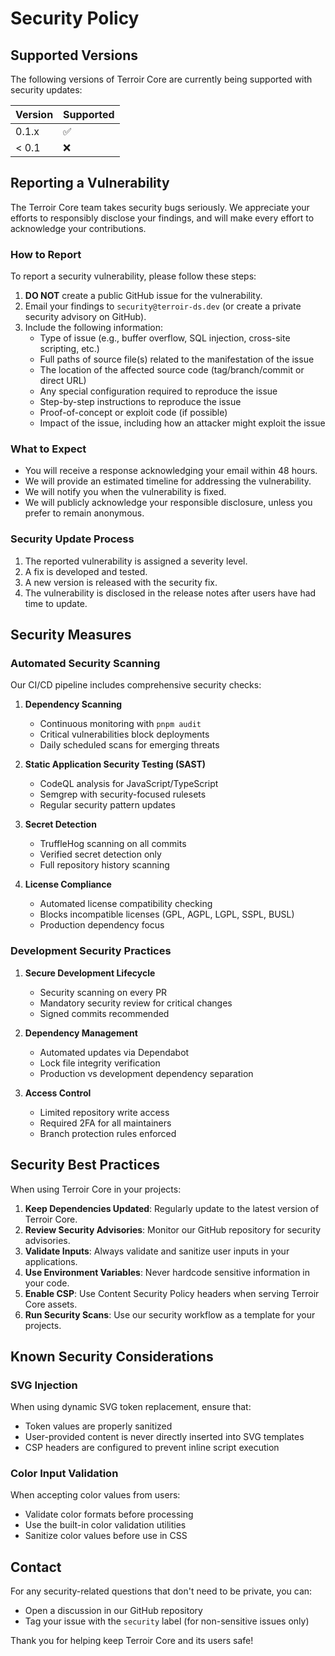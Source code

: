# Security Policy

## Supported Versions

The following versions of Terroir Core are currently being supported with security updates:

| Version | Supported          |
| ------- | ------------------ |
| 0.1.x   | :white_check_mark: |
| < 0.1   | :x:                |

## Reporting a Vulnerability

The Terroir Core team takes security bugs seriously. We appreciate your efforts to responsibly disclose your findings, and will make every effort to acknowledge your contributions.

### How to Report

To report a security vulnerability, please follow these steps:

1. **DO NOT** create a public GitHub issue for the vulnerability.
2. Email your findings to `security@terroir-ds.dev` (or create a private security advisory on GitHub).
3. Include the following information:
   - Type of issue (e.g., buffer overflow, SQL injection, cross-site scripting, etc.)
   - Full paths of source file(s) related to the manifestation of the issue
   - The location of the affected source code (tag/branch/commit or direct URL)
   - Any special configuration required to reproduce the issue
   - Step-by-step instructions to reproduce the issue
   - Proof-of-concept or exploit code (if possible)
   - Impact of the issue, including how an attacker might exploit the issue

### What to Expect

- You will receive a response acknowledging your email within 48 hours.
- We will provide an estimated timeline for addressing the vulnerability.
- We will notify you when the vulnerability is fixed.
- We will publicly acknowledge your responsible disclosure, unless you prefer to remain anonymous.

### Security Update Process

1. The reported vulnerability is assigned a severity level.
2. A fix is developed and tested.
3. A new version is released with the security fix.
4. The vulnerability is disclosed in the release notes after users have had time to update.

## Security Measures

### Automated Security Scanning

Our CI/CD pipeline includes comprehensive security checks:

1. **Dependency Scanning**
   - Continuous monitoring with `pnpm audit`
   - Critical vulnerabilities block deployments
   - Daily scheduled scans for emerging threats

2. **Static Application Security Testing (SAST)**
   - CodeQL analysis for JavaScript/TypeScript
   - Semgrep with security-focused rulesets
   - Regular security pattern updates

3. **Secret Detection**
   - TruffleHog scanning on all commits
   - Verified secret detection only
   - Full repository history scanning

4. **License Compliance**
   - Automated license compatibility checking
   - Blocks incompatible licenses (GPL, AGPL, LGPL, SSPL, BUSL)
   - Production dependency focus

### Development Security Practices

1. **Secure Development Lifecycle**
   - Security scanning on every PR
   - Mandatory security review for critical changes
   - Signed commits recommended

2. **Dependency Management**
   - Automated updates via Dependabot
   - Lock file integrity verification
   - Production vs development dependency separation

3. **Access Control**
   - Limited repository write access
   - Required 2FA for all maintainers
   - Branch protection rules enforced

## Security Best Practices

When using Terroir Core in your projects:

1. **Keep Dependencies Updated**: Regularly update to the latest version of Terroir Core.
2. **Review Security Advisories**: Monitor our GitHub repository for security advisories.
3. **Validate Inputs**: Always validate and sanitize user inputs in your applications.
4. **Use Environment Variables**: Never hardcode sensitive information in your code.
5. **Enable CSP**: Use Content Security Policy headers when serving Terroir Core assets.
6. **Run Security Scans**: Use our security workflow as a template for your projects.

## Known Security Considerations

### SVG Injection

When using dynamic SVG token replacement, ensure that:

- Token values are properly sanitized
- User-provided content is never directly inserted into SVG templates
- CSP headers are configured to prevent inline script execution

### Color Input Validation

When accepting color values from users:

- Validate color formats before processing
- Use the built-in color validation utilities
- Sanitize color values before use in CSS

## Contact

For any security-related questions that don't need to be private, you can:

- Open a discussion in our GitHub repository
- Tag your issue with the `security` label (for non-sensitive issues only)

Thank you for helping keep Terroir Core and its users safe!

